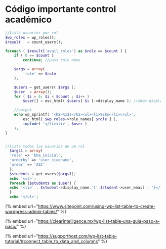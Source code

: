 # Código importante control académico

```php
//lista usuarios por rol
$wp_roles = wp_roles();
$result   = count_users();

foreach ( $result['avail_roles'] as $role => $count ) {
    if ( 0 == $count )
        continue; //pass role none

    $args = array(
        'role' => $role
    );

    $users = get_users( $args );
    $user  = array();
    for ( $i = 0; $i < $count ; $i++ )
        $user[] = esc_html( $users[ $i ]->display_name ); //show display name

    //output
    echo wp_sprintf( '<h2>%1$s</h2><ul><li>%2$s</li></ul>',
        esc_html( $wp_roles->role_names[ $role ] ),
        implode( '</li><li>', $user )
    );
}


//lista todos los usuarios de un rol
  $args1 = array(
  'role' => 'bba_inicial',
  'orderby' => 'user_nicename',
  'order' => 'ASC'
  );
  $students = get_users($args1);
  echo '<ul>';
  foreach ($students as $user) {
  echo '<li>' . $student->display_name.'['.$student->user_email . ']</li>';
  }
  echo '</ul>';
```

{% embed url="https://www.sitepoint.com/using-wp-list-table-to-create-wordpress-admin-tables/" %}

{% embed url="https://clearintelligence.mx/wp-list-table-una-guia-paso-a-paso/" %}

{% embed url="https://supporthost.com/wp-list-table-tutorial/#connect_table_to_data_and_columns" %}
